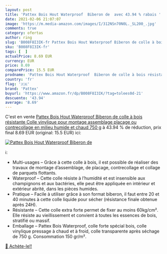 ```yaml
---
layout: post
title: 'Pattex Bois Hout Waterproof  Biberon de  avec 43.94 % rabais '
date: 2021-02-06 21:07:07
image: 'https://m.media-amazon.com/images/I/312NSn70N0L._SL200_.jpg'
comments: true
category: ofertas
author: ring
slug: 'B008F8I3IK-fr Pattex Bois Hout Waterproof Biberon de colle à bois...'
sku: 'B008F8I3IK-fr'
tags: [  ]
actualPrice: 8.69 EUR
currency: EUR
price: 8.69
comparePrice: 15.5 EUR
prodname: 'Pattex Bois Hout Waterproof  Biberon de colle à bois résistante  Colle vinylique pour montage  assemblage  placage ou contrecollage en milieu humide et chaud  750 g'
country: 'fr'
flag: '🇫🇷'
brand: 'Pattex'
buyurl: 'https://www.amazon.fr/dp/B008F8I3IK/?tag=tolees0d-21'
descuento: '43.94'
average: '8.69'
---
```


C'est en vente [Pattex Bois Hout Waterproof  Biberon de colle à bois résistante  Colle vinylique pour montage  assemblage  placage ou contrecollage en milieu humide et chaud  750 g](https://www.amazon.fr/dp/B008F8I3IK/?tag=tolees0d-21)  à  43.94 % de réduction, prix final  8.69 EUR (original: 15.5 EUR) ici:

[![Pattex Bois Hout Waterproof  Biberon de ](https://m.media-amazon.com/images/I/312NSn70N0L._SL200_.jpg)](https://www.amazon.fr/dp/B008F8I3IK/?tag=tolees0d-21)

ℹ️:

- Multi-usages – Grâce à cette colle à bois, il est possible de réaliser des travaux de montage d’assemblage, de placage, contrecollage et collage de parquets flottants.
- Waterproof – Cette colle résiste à l’humidité et est insensible aux champignons et aux bactéries, elle peut être appliquée en intérieur et extérieur abrité, dans les pièces humides.
- Pratique – Facile à utiliser grâce à son format biberon, il faut entre 20 et 40 minutes à cette colle liquide pour sécher (résistance finale obtenue après 24H).
- Résistante – Cette colle extra forte permet de fixer au moins 60kg/cm². Elle résiste au vieillissement et convient à toutes les essences de bois, stratifié ou massif.
- Emballage – Pattex Bois Waterproof, colle forte spécial bois, colle vinylique pressage à chaud et à froid, colle transparente après séchage de 750 g. Consommation 150 gr/m².

[🛒 Achète-le!!](https://www.amazon.fr/dp/B008F8I3IK/?tag=tolees0d-21)

